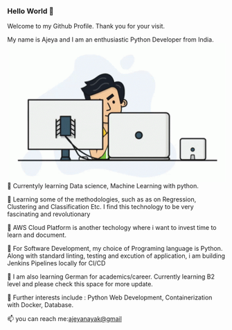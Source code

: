 ### Hello World 👋

Welcome to my Github Profile. Thank you for your visit.

My name is Ajeya and I am an enthusiastic Python Developer from India.
<img align="right" alt="GIF" src="https://github.com/ajeyln/ajeyln/blob/main/tenor.gif?raw=true" width="500" height="320" />

 📝 Currentyly learning Data science, Machine Learning with python. <br />

 🌸 Learning some of the methodologies, such as as on Regression, Clustering and Classification Etc. I find this technology to be very fascinating and revolutionary <br />

🌱 AWS Cloud Platform is another techology where i want to invest time to learn and document. <br />

🔭 For Software Development, my choice of Programing language is Python. Along with standard linting, testing and excution of application, i am building Jenkins Pipelines locally for CI/CD<br />

💬 I am also learning German for academics/career. Currently learning B2 level and please check this space for more update.<br />

🌱 Further interests include : Python Web Development, Containerization with Docker, Database.<br />

 📫 you can reach me:[ajeyanayak@gmail](mailto:ajeyanayak@gmail.com)



